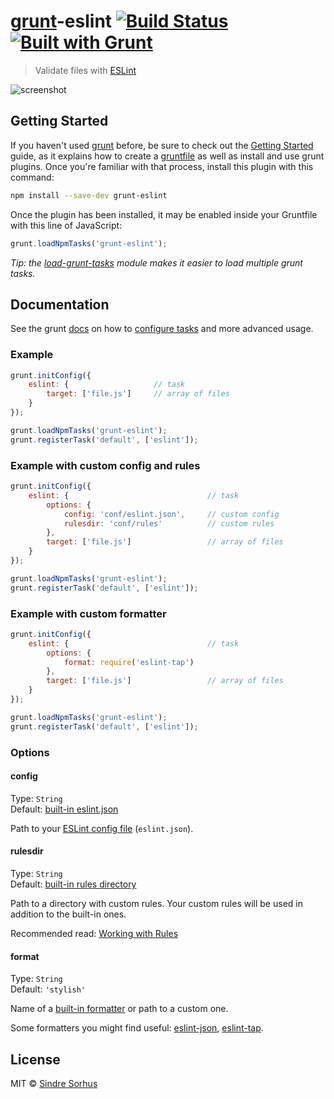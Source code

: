 # [grunt](http://gruntjs.com)-eslint [![Build Status](https://secure.travis-ci.org/sindresorhus/grunt-eslint.png?branch=master)](http://travis-ci.org/sindresorhus/grunt-eslint) [![Built with Grunt](https://cdn.gruntjs.com/builtwith.png)](http://gruntjs.com/)

> Validate files with [ESLint](https://github.com/nzakas/eslint)

![screenshot](screenshot.png)


## Getting Started

If you haven't used [grunt][] before, be sure to check out the [Getting Started][] guide, as it explains how to create a [gruntfile][Getting Started] as well as install and use grunt plugins. Once you're familiar with that process, install this plugin with this command:

```sh
npm install --save-dev grunt-eslint
```

Once the plugin has been installed, it may be enabled inside your Gruntfile with this line of JavaScript:

```js
grunt.loadNpmTasks('grunt-eslint');
```

*Tip: the [load-grunt-tasks](https://github.com/sindresorhus/load-grunt-tasks) module makes it easier to load multiple grunt tasks.*

[grunt]: http://gruntjs.com
[Getting Started]: https://github.com/gruntjs/grunt/wiki/Getting-started


## Documentation

See the grunt [docs](https://github.com/gruntjs/grunt/wiki) on how to [configure tasks](https://github.com/gruntjs/grunt/wiki/Configuring-tasks) and more advanced usage.

### Example

```js
grunt.initConfig({
	eslint: {					// task
		target: ['file.js']		// array of files
	}
});

grunt.loadNpmTasks('grunt-eslint');
grunt.registerTask('default', ['eslint']);
```

### Example with custom config and rules

```js
grunt.initConfig({
	eslint: {								// task
		options: {
			config: 'conf/eslint.json',		// custom config
			rulesdir: 'conf/rules'			// custom rules
		},
		target: ['file.js']					// array of files
	}
});

grunt.loadNpmTasks('grunt-eslint');
grunt.registerTask('default', ['eslint']);
```

### Example with custom formatter

```js
grunt.initConfig({
	eslint: {								// task
		options: {
			format: require('eslint-tap')
		},
		target: ['file.js']					// array of files
	}
});

grunt.loadNpmTasks('grunt-eslint');
grunt.registerTask('default', ['eslint']);
```


### Options

#### config

Type: `String`  
Default: [built-in eslint.json](https://github.com/iancmyers/eslint-grunt/blob/master/tasks/conf/eslint.json)

Path to your [ESLint config file](https://github.com/nzakas/eslint/blob/master/docs/rules/README.md) (`eslint.json`).

#### rulesdir

Type: `String`  
Default: [built-in rules directory](https://github.com/nzakas/eslint/tree/master/lib/rules)

Path to a directory with custom rules. Your custom rules will be used in addition to the built-in ones.

Recommended read: [Working with Rules](https://github.com/nzakas/eslint/blob/master/docs/developer-guide/working-with-rules.md)

#### format

Type: `String`  
Default: `'stylish'`

Name of a [built-in formatter](https://github.com/nzakas/eslint/tree/master/lib/formatters) or path to a custom one.

Some formatters you might find useful: [eslint-json](https://github.com/sindresorhus/eslint-json), [eslint-tap](https://github.com/sindresorhus/eslint-tap).


## License

MIT © [Sindre Sorhus](http://sindresorhus.com)
